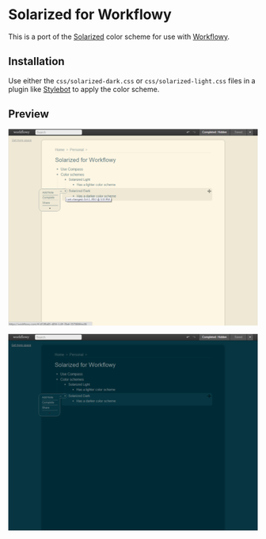 # Solarized for Workflowy

This is a port of the [Solarized](http://ethanschoonover.com/solarized) color
scheme for use with [Workflowy](https://workflowy.com/).

## Installation

Use either the `css/solarized-dark.css` or `css/solarized-light.css` files in a
plugin like [Stylebot](https://chrome.google.com/webstore/detail/stylebot/oiaejidbmkiecgbjeifoejpgmdaleoha) to apply the 
color scheme.

## Preview

![Solarized Light](solarized-light-preview.png)

![Solarized Dark](solarized-dark-preview.png)